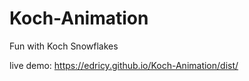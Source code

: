 # Koch-Animation
Fun with Koch Snowflakes

live demo: https://edricy.github.io/Koch-Animation/dist/
